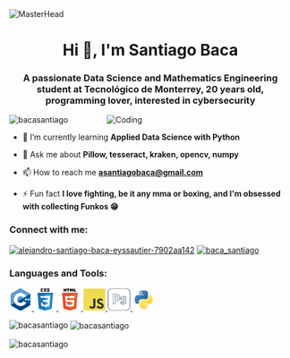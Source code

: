 <div style="overflow: hidden;">
  <img alt="MasterHead" src="https://www.xtrafondos.com/wallpapers/cometas-y-planetas-en-paisaje-digital-urbano-en-la-noche-4419.jpg" style="width: 1000px; height: 300px; object-fit: fill;">
</div>

<h1 align="center">Hi 👋, I'm Santiago Baca</h1>
<h3 align="center">A passionate Data Science and Mathematics Engineering student at Tecnológico de Monterrey, 20 years old, programming lover, interested in cybersecurity</h3>
<img align="right" alt="Coding" width=330 src="https://media2.giphy.com/media/v1.Y2lkPTc5MGI3NjExZzQ0dGs3bnRjemdxbmFweG4waXBhNjNndWZmenBhdmwyZ2lpNTE5NyZlcD12MV9pbnRlcm5hbF9naWZfYnlfaWQmY3Q9Zw/aNqEFrYVnsS52/giphy.gif">

<p align="left"> <img src="https://komarev.com/ghpvc/?username=bacasantiago&label=Profile%20views&color=0e75b6&style=flat" alt="bacasantiago" /> </p>

- 🌱 I’m currently learning **Applied Data Science with Python**

- 💬 Ask me about **Pillow, tesseract, kraken, opencv, numpy**

- 📫 How to reach me **asantiagobaca@gmail.com**

- ⚡ Fun fact **I love fighting, be it any mma or boxing, and I'm obsessed with collecting Funkos 😁**

<h3 align="left">Connect with me:</h3>
<p align="left">
<a href="https://linkedin.com/in/alejandro-santiago-baca-eyssautier-7902aa142" target="blank"><img align="center" src="https://raw.githubusercontent.com/rahuldkjain/github-profile-readme-generator/master/src/images/icons/Social/linked-in-alt.svg" alt="alejandro-santiago-baca-eyssautier-7902aa142" height="30" width="40" /></a>
<a href="https://instagram.com/baca_santiago" target="blank"><img align="center" src="https://raw.githubusercontent.com/rahuldkjain/github-profile-readme-generator/master/src/images/icons/Social/instagram.svg" alt="baca_santiago" height="30" width="40" /></a>
</p>

<h3 align="left">Languages and Tools:</h3>
<p align="left"> <a href="https://www.w3schools.com/cpp/" target="_blank" rel="noreferrer"> <img src="https://raw.githubusercontent.com/devicons/devicon/master/icons/cplusplus/cplusplus-original.svg" alt="cplusplus" width="40" height="40"/> </a> <a href="https://www.w3schools.com/css/" target="_blank" rel="noreferrer"> <img src="https://raw.githubusercontent.com/devicons/devicon/master/icons/css3/css3-original-wordmark.svg" alt="css3" width="40" height="40"/> </a> <a href="https://www.w3.org/html/" target="_blank" rel="noreferrer"> <img src="https://raw.githubusercontent.com/devicons/devicon/master/icons/html5/html5-original-wordmark.svg" alt="html5" width="40" height="40"/> </a> <a href="https://developer.mozilla.org/en-US/docs/Web/JavaScript" target="_blank" rel="noreferrer"> <img src="https://raw.githubusercontent.com/devicons/devicon/master/icons/javascript/javascript-original.svg" alt="javascript" width="40" height="40"/> </a> <a href="https://www.photoshop.com/en" target="_blank" rel="noreferrer"> <img src="https://raw.githubusercontent.com/devicons/devicon/master/icons/photoshop/photoshop-line.svg" alt="photoshop" width="40" height="40"/> </a> <a href="https://www.python.org" target="_blank" rel="noreferrer"> <img src="https://raw.githubusercontent.com/devicons/devicon/master/icons/python/python-original.svg" alt="python" width="40" height="40"/> </a> </p>

<p><img align="left" src="https://github-readme-stats.vercel.app/api/top-langs?username=bacasantiago&size_weight=0&count_weight=1&show_icons=true&locale=en&layout=compact&theme=radical&bg_color=00000000" alt="bacasantiago" /></p>

<p>&nbsp;<img align="center" src="https://github-readme-stats.vercel.app/api?username=bacasantiago&show_icons=true&locale=en&theme=radical&bg_color=00000000" alt="bacasantiago" /></p>

<p><img align="center" src="https://github-readme-streak-stats.herokuapp.com/?user=bacasantiago&theme=neon" alt="bacasantiago" /></p>
